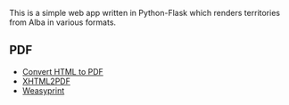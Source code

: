 This is a simple web app written in Python-Flask which renders territories
from Alba in various formats.

## PDF

* [Convert HTML to PDF](https://www.techiediaries.com/convert-html-pdf-python/)
* [XHTML2PDF](https://pypi.org/project/xhtml2pdf/)
* [Weasyprint](https://weasyprint.org/)


